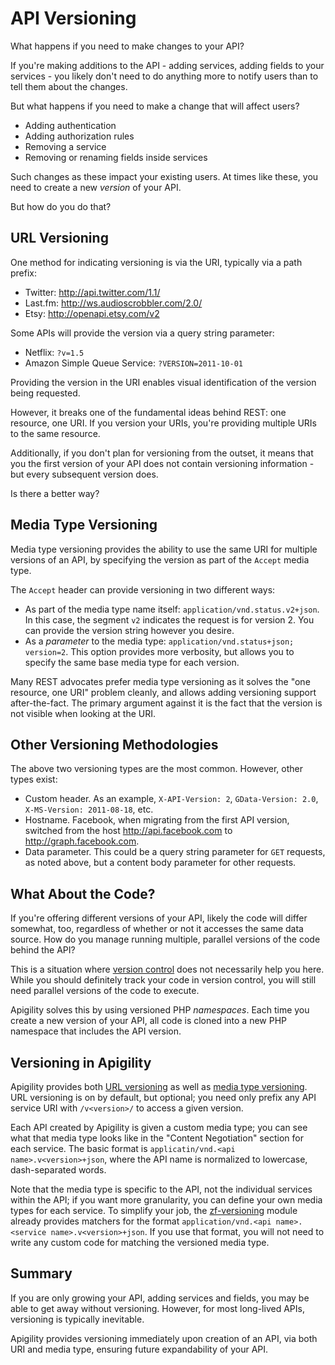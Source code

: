 API Versioning
==============

What happens if you need to make changes to your API?

If you're making additions to the API - adding services, adding fields to your services - you likely
don't need to do anything more to notify users than to tell them about the changes.

But what happens if you need to make a change that will affect users?

- Adding authentication
- Adding authorization rules
- Removing a service
- Removing or renaming fields inside services

Such changes as these impact your existing users. At times like these, you need to create a new
_version_ of your API.

But how do you do that?

URL Versioning
--------------

One method for indicating versioning is via the URI, typically via a path prefix:

- Twitter: http://api.twitter.com/1.1/
- Last.fm: http://ws.audioscrobbler.com/2.0/
- Etsy: http://openapi.etsy.com/v2

Some APIs will provide the version via a query string parameter:

- Netflix: `?v=1.5`
- Amazon Simple Queue Service: `?VERSION=2011-10-01`

Providing the version in the URI enables visual identification of the version being requested.

However, it breaks one of the fundamental ideas behind REST: one resource, one URI. If you version
your URIs, you're providing multiple URIs to the same resource.

Additionally, if you don't plan for versioning from the outset, it means that you the first version
of your API does not contain versioning information - but every subsequent version does.

Is there a better way?

Media Type Versioning
---------------------

Media type versioning provides the ability to use the same URI for multiple versions of an API, by
specifying the version as part of the `Accept` media type.

The `Accept` header can provide versioning in two different ways:

- As part of the media type name itself: `application/vnd.status.v2+json`. In this case, the segment
  `v2` indicates the request is for version 2. You can provide the version string however you
  desire.
- As a _parameter_ to the media type: `application/vnd.status+json; version=2`. This option provides
  more verbosity, but allows you to specify the same base media type for each version.

Many REST advocates prefer media type versioning as it solves the "one resource, one URI" problem
cleanly, and allows adding versioning support after-the-fact. The primary argument against it is
the fact that the version is not visible when looking at the URI.

Other Versioning Methodologies
------------------------------

The above two versioning types are the most common. However, other types exist:

- Custom header. As an example, `X-API-Version: 2`, `GData-Version: 2.0`, `X-MS-Version:
  2011-08-18`, etc.
- Hostname. Facebook, when migrating from the first API version, switched from the host
  http://api.facebook.com to http://graph.facebook.com.
- Data parameter. This could be a query string parameter for `GET` requests, as noted above, but a
  content body parameter for other requests.

What About the Code?
--------------------

If you're offering different versions of your API, likely the code will differ somewhat, too,
regardless of whether or not it accesses the same data source. How do you manage running multiple,
parallel versions of the code behind the API?

This is a situation where [version control](http://en.wikipedia.org/wiki/Revision_control) does not
necessarily help you here. While you should definitely track your code in version control, you will
still need parallel versions of the code to execute.

Apigility solves this by using versioned PHP _namespaces_. Each time you create a new version of
your API, all code is cloned into a new PHP namespace that includes the API version.

Versioning in Apigility
-----------------------

Apigility provides both [URL versioning](#url-versioning) as well as [media type
versioning](#media-type-versioning). URL versioning is on by default, but optional; you need only
prefix any API service URI with `/v<version>/` to access a given version.

Each API created by Apigility is given a custom media type; you can see what that media type looks
like in the "Content Negotiation" section for each service. The basic format is `applicatin/vnd.<api
name>.v<version>+json`, where the API name is normalized to lowercase, dash-separated words.

Note that the media type is specific to the API, not the individual services within the API; if you
want more granularity, you can define your own media types for each service. To simplify your job,
the [zf-versioning](https://github.com/zfcampus/zf-versioning) module already provides matchers for
the format `application/vnd.<api name>.<service name>.v<version>+json`. If you use that format, you
will not need to write any custom code for matching the versioned media type.

Summary
-------

If you are only growing your API, adding services and fields, you may be able to get away without
versioning. However, for most long-lived APIs, versioning is typically inevitable.

Apigility provides versioning immediately upon creation of an API, via both URI and media type,
ensuring future expandability of your API.

